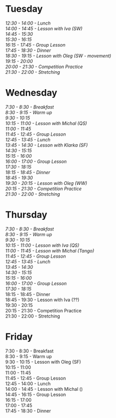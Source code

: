 # Tuesday  

*12:30 - 14:00 - Lunch  
14:00 - 14:45 - Lesson with Iva (SW)  
14:45 - 15:30  
15:30 - 16:15  
16:15 - 17:45 - Group Lesson  
17:45 - 18:30 - Dinner  
18:30 - 19:15 - Lesson with Oleg (SW - movement)  
19:15 - 20:00  
20:00 - 21:30 - Competition Practice  
21:30 - 22:00 - Stretching*  

# Wednesday  

*7:30 -  8:30 - Breakfast  
 8:30 -  9:15 - Warm up  
 9:30 - 10:15  
10:15 - 11:00 - Lesson with Michal (QS)  
11:00 - 11:45  
11:45 - 12:45 - Group Lesson  
12:45 - 13:45 - Lunch  
13:45 - 14:30 - Lesson with Klarka (SF)  
14:30 - 15:15  
15:15 - 16:00  
16:00 - 17:00 - Group Lesson  
17:30 - 18:15  
18:15 - 18:45 - Dinner  
18:45 - 19:30  
19:30 - 20:15 - Lesson with Oleg (WW)  
20:15 - 21:30 - Competition Practice  
21:30 - 22:00 - Stretching*  

# Thursday  

*7:30 -  8:30 - Breakfast  
 8:30 -  9:15 - Warm up  
 9:30 - 10:15  
10:15 - 11:00 - Lesson with Iva (QS)  
11:00 - 11:45 - Lesson with Michal (Tango)  
11:45 - 12:45 - Group Lesson  
12:45 - 13:45 - Lunch  
13:45 - 14:30  
14:30 - 15:15  
15:15 - 16:00  
16:00 - 17:00 - Group Lesson  
17:30 - 18:15*  
18:15 - 18:45 - Dinner  
18:45 - 19:30 - Lesson with Iva (??)  
19:30 - 20:15  
20:15 - 21:30 - Competition Practice  
21:30 - 22:00 - Stretching  

# Friday  

 7:30 -  8:30 - Breakfast  
 8:30 -  9:15 - Warm up  
 9:30 - 10:15 - Lesson with Oleg (SF)  
10:15 - 11:00  
11:00 - 11:45  
11:45 - 12:45 - Group Lesson  
12:45 - 14:00 - Lunch  
14:00 - 14:45 - Lesson with Michal ()  
14:45 - 16:15 - Group Lesson  
16:15 - 17:00  
17:00 - 17:45  
17:45 - 18:30 - Dinner  
